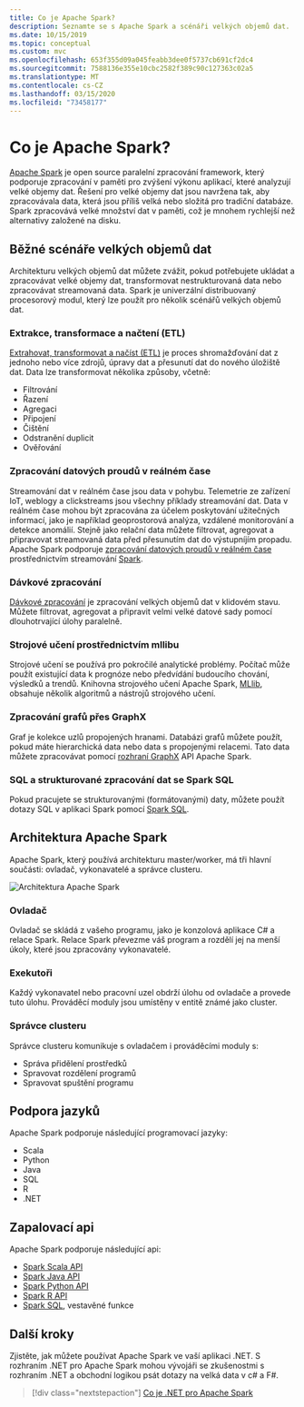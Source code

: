 ```yaml
---
title: Co je Apache Spark?
description: Seznamte se s Apache Spark a scénáři velkých objemů dat.
ms.date: 10/15/2019
ms.topic: conceptual
ms.custom: mvc
ms.openlocfilehash: 653f355d09a045feabb3dee0f5737cb691cf2dc4
ms.sourcegitcommit: 7588136e355e10cbc2582f389c90c127363c02a5
ms.translationtype: MT
ms.contentlocale: cs-CZ
ms.lasthandoff: 03/15/2020
ms.locfileid: "73458177"
---
```

# <a name="what-is-apache-spark"></a>Co je Apache Spark?

[Apache Spark](https://spark.apache.org/) je open source paralelní zpracování framework, který podporuje zpracování v paměti pro zvýšení výkonu aplikací, které analyzují velké objemy dat. Řešení pro velké objemy dat jsou navržena tak, aby zpracovávala data, která jsou příliš velká nebo složitá pro tradiční databáze. Spark zpracovává velké množství dat v paměti, což je mnohem rychlejší než alternativy založené na disku.

## <a name="common-big-data-scenarios"></a>Běžné scénáře velkých objemů dat

Architekturu velkých objemů dat můžete zvážit, pokud potřebujete ukládat a zpracovávat velké objemy dat, transformovat nestrukturovaná data nebo zpracovávat streamovaná data. Spark je univerzální distribuovaný procesorový modul, který lze použít pro několik scénářů velkých objemů dat.

### <a name="extract-transform-and-load-etl"></a>Extrakce, transformace a načtení (ETL)

[Extrahovat, transformovat a načíst (ETL)](/azure/architecture/data-guide/relational-data/etl) je proces shromažďování dat z jednoho nebo více zdrojů, úpravy dat a přesunutí dat do nového úložiště dat. Data lze transformovat několika způsoby, včetně:

* Filtrování
* Řazení
* Agregaci
* Připojení
* Čištění
* Odstranění duplicit
* Ověřování

### <a name="real-time-data-stream-processing"></a>Zpracování datových proudů v reálném čase

Streamování dat v reálném čase jsou data v pohybu. Telemetrie ze zařízení IoT, weblogy a clickstreams jsou všechny příklady streamování dat. Data v reálném čase mohou být zpracována za účelem poskytování užitečných informací, jako je například geoprostorová analýza, vzdálené monitorování a detekce anomálií. Stejně jako relační data můžete filtrovat, agregovat a připravovat streamovaná data před přesunutím dat do výstupníjím propadu. Apache Spark podporuje [zpracování datových proudů v reálném čase](/azure/architecture/data-guide/big-data/real-time-processing) prostřednictvím streamování [Spark](https://spark.apache.org/streaming/).

### <a name="batch-processing"></a>Dávkové zpracování

[Dávkové zpracování](/azure/architecture/data-guide/big-data/batch-processing) je zpracování velkých objemů dat v klidovém stavu. Můžete filtrovat, agregovat a připravit velmi velké datové sady pomocí dlouhotrvající úlohy paralelně.

### <a name="machine-learning-through-mllib"></a>Strojové učení prostřednictvím mllibu

Strojové učení se používá pro pokročilé analytické problémy. Počítač může použít existující data k prognóze nebo předvídání budoucího chování, výsledků a trendů. Knihovna strojového učení Apache Spark, [MLlib](https://spark.apache.org/mllib/), obsahuje několik algoritmů a nástrojů strojového učení.

### <a name="graph-processing-through-graphx"></a>Zpracování grafů přes GraphX

Graf je kolekce uzlů propojených hranami. Databázi grafů můžete použít, pokud máte hierarchická data nebo data s propojenými relacemi. Tato data můžete zpracovávat pomocí [rozhraní GraphX](https://spark.apache.org/graphx/) API Apache Spark.

### <a name="sql-and-structured-data-processing-with-spark-sql"></a>SQL a strukturované zpracování dat se Spark SQL

Pokud pracujete se strukturovanými (formátovanými) daty, můžete použít dotazy SQL v aplikaci Spark pomocí [Spark SQL](https://spark.apache.org/sql/).

## <a name="apache-spark-architecture"></a>Architektura Apache Spark

Apache Spark, který používá architekturu master/worker, má tři hlavní součásti: ovladač, vykonavatelé a správce clusteru.

![Architektura Apache Spark](media/spark-architecture.png)

### <a name="driver"></a>Ovladač

Ovladač se skládá z vašeho programu, jako je konzolová aplikace C# a relace Spark. Relace Spark převezme váš program a rozdělí jej na menší úkoly, které jsou zpracovány vykonavatelé.

### <a name="executors"></a>Exekutoři

Každý vykonavatel nebo pracovní uzel obdrží úlohu od ovladače a provede tuto úlohu. Prováděcí moduly jsou umístěny v entitě známé jako cluster.

### <a name="cluster-manager"></a>Správce clusteru

Správce clusteru komunikuje s ovladačem i prováděcími moduly s:

* Správa přidělení prostředků
* Spravovat rozdělení programů
* Spravovat spuštění programu

## <a name="language-support"></a>Podpora jazyků

Apache Spark podporuje následující programovací jazyky:

* Scala
* Python
* Java
* SQL
* R
* .NET

## <a name="spark-apis"></a>Zapalovací api

Apache Spark podporuje následující api:

* [Spark Scala API](https://spark.apache.org/docs/2.2.0/api/scala/index.html)
* [Spark Java API](https://spark.apache.org/docs/2.2.0/api/java/index.html)
* [Spark Python API](https://spark.apache.org/docs/2.2.0/api/python/index.html)
* [Spark R API](https://spark.apache.org/docs/2.2.0/api/R/index.html)
* [Spark SQL](https://spark.apache.org/docs/latest/api/sql/index.html), vestavěné funkce

## <a name="next-steps"></a>Další kroky

Zjistěte, jak můžete používat Apache Spark ve vaší aplikaci .NET. S rozhraním .NET pro Apache Spark mohou vývojáři se zkušenostmi s rozhraním .NET a obchodní logikou psát dotazy na velká data v c# a F#.
> [!div class="nextstepaction"]
> [Co je .NET pro Apache Spark](what-is-apache-spark-dotnet.md)
